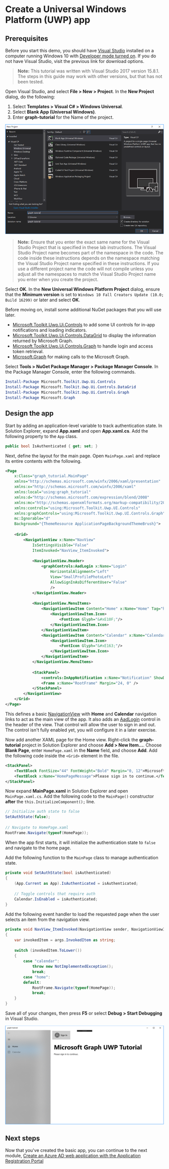 # Create a Universal Windows Platform (UWP) app

## Prerequisites

Before you start this demo, you should have [Visual Studio](https://visualstudio.microsoft.com/vs/) installed on a computer running Windows 10 with [Developer mode turned on](https://docs.microsoft.com/windows/uwp/get-started/enable-your-device-for-development). If you do not have Visual Studio, visit the previous link for download options.

> **Note:** This tutorial was written with Visual Studio 2017 version 15.8.1. The steps in this guide may work with other versions, but that has not been tested.

Open Visual Studio, and select **File > New > Project**. In the **New Project** dialog, do the following:

1. Select **Templates > Visual C# > Windows Universal**.
1. Select **Blank App (Universal Windows)**.
1. Enter **graph-tutorial** for the Name of the project.

![Visual Studio 2017 create new project dialog](/Images/vs-newproj-01.png)

> **Note:** Ensure that you enter the exact same name for the Visual Studio Project that is specified in these lab instructions. The Visual Studio Project name becomes part of the namespace in the code. The code inside these instructions depends on the namespace matching the Visual Studio Project name specified in these instructions. If you use a different project name the code will not compile unless you adjust all the namespaces to match the Visual Studio Project name you enter when you create the project.

Select **OK**. In the **New Universal Windows Platform Project** dialog, ensure that the **Minimum version** is set to `Windows 10 Fall Creators Update (10.0; Build 16299)` or later and select **OK**.

Before moving on, install some additional NuGet packages that you will use later.

- [Microsoft.Toolkit.Uwp.Ui.Controls](https://www.nuget.org/packages/Microsoft.Toolkit.Uwp.Ui.Controls/) to add some UI controls for in-app notifications and loading indicators.
- [Microsoft.Toolkit.Uwp.Ui.Controls.DataGrid](https://www.nuget.org/packages/Microsoft.Toolkit.Uwp.Ui.Controls.DataGrid/) to display the information returned by Microsoft Graph.
- [Microsoft.Toolkit.Uwp.Ui.Controls.Graph](https://www.nuget.org/packages/Microsoft.Toolkit.Uwp.Ui.Controls.Graph/) to handle login and access token retrieval.
- [Microsoft.Graph](https://www.nuget.org/packages/Microsoft.Graph/) for making calls to the Microsoft Graph.

Select **Tools > NuGet Package Manager > Package Manager Console**. In the Package Manager Console, enter the following commands.

```Powershell
Install-Package Microsoft.Toolkit.Uwp.Ui.Controls
Install-Package Microsoft.Toolkit.Uwp.Ui.Controls.DataGrid
Install-Package Microsoft.Toolkit.Uwp.Ui.Controls.Graph
Install-Package Microsoft.Graph
```

## Design the app

Start by adding an application-level variable to track authentication state. In Solution Explorer, expand **App.xaml** and open **App.xaml.cs**. Add the following property to the `App` class.

```cs
public bool IsAuthenticated { get; set; }
```

Next, define the layout for the main page. Open `MainPage.xaml` and replace its entire contents with the following.

```xml
<Page
    x:Class="graph_tutorial.MainPage"
    xmlns="http://schemas.microsoft.com/winfx/2006/xaml/presentation"
    xmlns:x="http://schemas.microsoft.com/winfx/2006/xaml"
    xmlns:local="using:graph_tutorial"
    xmlns:d="http://schemas.microsoft.com/expression/blend/2008"
    xmlns:mc="http://schemas.openxmlformats.org/markup-compatibility/2006"
    xmlns:controls="using:Microsoft.Toolkit.Uwp.UI.Controls"
    xmlns:graphControls="using:Microsoft.Toolkit.Uwp.UI.Controls.Graph"
    mc:Ignorable="d"
    Background="{ThemeResource ApplicationPageBackgroundThemeBrush}">

    <Grid>
        <NavigationView x:Name="NavView"
            IsSettingsVisible="False"
            ItemInvoked="NavView_ItemInvoked">

            <NavigationView.Header>
                <graphControls:AadLogin x:Name="Login"
                    HorizontalAlignment="Left"
                    View="SmallProfilePhotoLeft"
                    AllowSignInAsDifferentUser="False"
                    />
            </NavigationView.Header>

            <NavigationView.MenuItems>
                <NavigationViewItem Content="Home" x:Name="Home" Tag="home">
                    <NavigationViewItem.Icon>
                        <FontIcon Glyph="&#xE10F;"/>
                    </NavigationViewItem.Icon>
                </NavigationViewItem>
                <NavigationViewItem Content="Calendar" x:Name="Calendar" Tag="calendar">
                    <NavigationViewItem.Icon>
                        <FontIcon Glyph="&#xE163;"/>
                    </NavigationViewItem.Icon>
                </NavigationViewItem>
            </NavigationView.MenuItems>

            <StackPanel>
                <controls:InAppNotification x:Name="Notification" ShowDismissButton="true" />
                <Frame x:Name="RootFrame" Margin="24, 0" />
            </StackPanel>
        </NavigationView>
    </Grid>
</Page>
```

This defines a basic [NavigationView](https://docs.microsoft.com/uwp/api/windows.ui.xaml.controls.navigationview) with **Home** and **Calendar** navigation links to act as the main view of the app. It also adds an [AadLogin](https://docs.microsoft.com/dotnet/api/microsoft.toolkit.uwp.ui.controls.graph.aadlogin?view=win-comm-toolkit-dotnet-stable) control in the header of the view. That control will allow the user to sign in and out. The control isn't fully enabled yet, you will configure it in a later exercise.

Now add another XAML page for the Home view. Right-click the **graph-tutorial** project in Solution Explorer and choose **Add > New Item...**. Choose **Blank Page**, enter `HomePage.xaml` in the **Name** field, and choose **Add**. Add the following code inside the `<Grid>` element in the file.

```xml
<StackPanel>
    <TextBlock FontSize="44" FontWeight="Bold" Margin="0, 12">Microsoft Graph UWP Tutorial</TextBlock>
    <TextBlock x:Name="HomePageMessage">Please sign in to continue.</TextBlock>
</StackPanel>
```

Now expand **MainPage.xaml** in Solution Explorer and open `MainPage.xaml.cs`. Add the following code to the `MainPage()` constructor **after** the `this.InitializeComponent();` line.

```cs
// Initialize auth state to false
SetAuthState(false);

// Navigate to HomePage.xaml
RootFrame.Navigate(typeof(HomePage));
```

When the app first starts, it will initialize the authentication state to `false` and navigate to the home page.

Add the following function to the `MainPage` class to manage authentication state.

```cs
private void SetAuthState(bool isAuthenticated)
{
    (App.Current as App).IsAuthenticated = isAuthenticated;

    // Toggle controls that require auth
    Calendar.IsEnabled = isAuthenticated;
}
```

Add the following event handler to load the requested page when the user selects an item from the navigation view.

```cs
private void NavView_ItemInvoked(NavigationView sender, NavigationViewItemInvokedEventArgs args)
{
    var invokedItem = args.InvokedItem as string;

    switch (invokedItem.ToLower())
    {
        case "calendar":
            throw new NotImplementedException();
            break;
        case "home":
        default:
            RootFrame.Navigate(typeof(HomePage));
            break;
    }
}
```

Save all of your changes, then press **F5** or select **Debug > Start Debugging** in Visual Studio.

![A screenshot of the home page](/Images/create-app-01.png)

## Next steps

Now that you've created the basic app, you can continue to the next module, [Create an Azure AD web application with the Application Registration Portal](../02-arp-app/README.md)